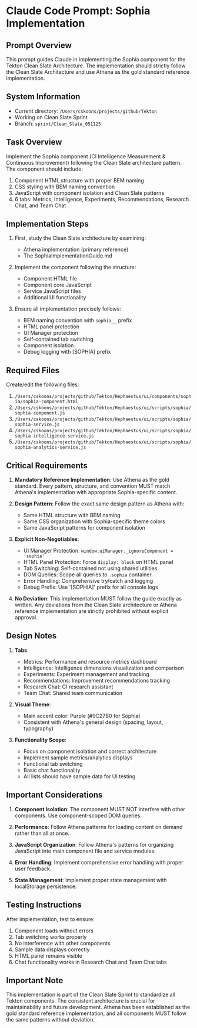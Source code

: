 # Claude Code Prompt: Sophia Implementation

## Prompt Overview

This prompt guides Claude in implementing the Sophia component for the Tekton Clean Slate Architecture. The implementation should strictly follow the Clean Slate Architecture and use Athena as the gold standard reference implementation.

## System Information

- Current directory: `/Users/cskoons/projects/github/Tekton`
- Working on Clean Slate Sprint
- Branch: `sprint/Clean_Slate_051125`

## Task Overview

Implement the Sophia component (CI Intelligence Measurement & Continuous Improvement) following the Clean Slate architecture pattern. The component should include:

1. Component HTML structure with proper BEM naming
2. CSS styling with BEM naming convention
3. JavaScript with component isolation and Clean Slate patterns
4. 6 tabs: Metrics, Intelligence, Experiments, Recommendations, Research Chat, and Team Chat

## Implementation Steps

1. First, study the Clean Slate architecture by examining:
   - Athena implementation (primary reference)
   - The SophiaImplementationGuide.md

2. Implement the component following the structure:
   - Component HTML file
   - Component core JavaScript
   - Service JavaScript files 
   - Additional UI functionality

3. Ensure all implementation precisely follows:
   - BEM naming convention with `sophia__` prefix
   - HTML panel protection
   - UI Manager protection
   - Self-contained tab switching
   - Component isolation
   - Debug logging with [SOPHIA] prefix

## Required Files

Create/edit the following files:

1. `/Users/cskoons/projects/github/Tekton/Hephaestus/ui/components/sophia/sophia-component.html`
2. `/Users/cskoons/projects/github/Tekton/Hephaestus/ui/scripts/sophia/sophia-component.js`
3. `/Users/cskoons/projects/github/Tekton/Hephaestus/ui/scripts/sophia/sophia-service.js`
4. `/Users/cskoons/projects/github/Tekton/Hephaestus/ui/scripts/sophia/sophia-intelligence-service.js`
5. `/Users/cskoons/projects/github/Tekton/Hephaestus/ui/scripts/sophia/sophia-analytics-service.js`

## Critical Requirements

1. **Mandatory Reference Implementation**: Use Athena as the gold standard. Every pattern, structure, and convention MUST match Athena's implementation with appropriate Sophia-specific content.

2. **Design Pattern**: Follow the exact same design pattern as Athena with:
   - Same HTML structure with BEM naming
   - Same CSS organization with Sophia-specific theme colors
   - Same JavaScript patterns for component isolation

3. **Explicit Non-Negotiables**:
   - UI Manager Protection: `window.uiManager._ignoreComponent = 'sophia'`
   - HTML Panel Protection: Force `display: block` on HTML panel
   - Tab Switching: Self-contained not using shared utilities
   - DOM Queries: Scope all queries to `.sophia` container
   - Error Handling: Comprehensive try/catch and logging
   - Debug Prefix: Use '[SOPHIA]' prefix for all console logs

4. **No Deviation**: This implementation MUST follow the guide exactly as written. Any deviations from the Clean Slate architecture or Athena reference implementation are strictly prohibited without explicit approval.

## Design Notes

1. **Tabs**: 
   - Metrics: Performance and resource metrics dashboard
   - Intelligence: Intelligence dimensions visualization and comparison
   - Experiments: Experiment management and tracking
   - Recommendations: Improvement recommendations tracking
   - Research Chat: CI research assistant
   - Team Chat: Shared team communication

2. **Visual Theme**:
   - Main accent color: Purple (#9C27B0 for Sophia)
   - Consistent with Athena's general design (spacing, layout, typography)

3. **Functionality Scope**:
   - Focus on component isolation and correct architecture
   - Implement sample metrics/analytics displays
   - Functional tab switching
   - Basic chat functionality
   - All lists should have sample data for UI testing

## Important Considerations

1. **Component Isolation**: The component MUST NOT interfere with other components. Use component-scoped DOM queries.

2. **Performance**: Follow Athena patterns for loading content on demand rather than all at once.

3. **JavaScript Organization**: Follow Athena's patterns for organizing JavaScript into main component file and service modules.

4. **Error Handling**: Implement comprehensive error handling with proper user feedback.

5. **State Management**: Implement proper state management with localStorage persistence.

## Testing Instructions

After implementation, test to ensure:

1. Component loads without errors
2. Tab switching works properly
3. No interference with other components
4. Sample data displays correctly
5. HTML panel remains visible
6. Chat functionality works in Research Chat and Team Chat tabs

## Important Note

This implementation is part of the Clean Slate Sprint to standardize all Tekton components. The consistent architecture is crucial for maintainability and future development. Athena has been established as the gold standard reference implementation, and all components MUST follow the same patterns without deviation.